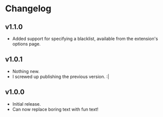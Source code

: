 # Changelog

## v1.1.0

- Added support for specifying a blacklist, available from the extension's options page.

## v1.0.1

- Nothing new.
- I screwed up publishing the previous version. :|

## v1.0.0

- Initial release.
- Can now replace boring text with fun text!
